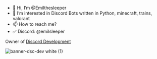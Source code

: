 - 👋 Hi, I’m @Emilthesleeper
- 👀 I’m interested in Discord Bots written in Python, minecraft, trains, valorant
- 📫 How to reach me?
- ✅ Discord: @emilsleeper

Owner of [Discord Development](https://github.com/DiscordDevelopment/)

![banner-dsc-dev white (1)](https://user-images.githubusercontent.com/91831917/175806430-956ed0f1-4b32-4495-8847-0557086c1727.png)
